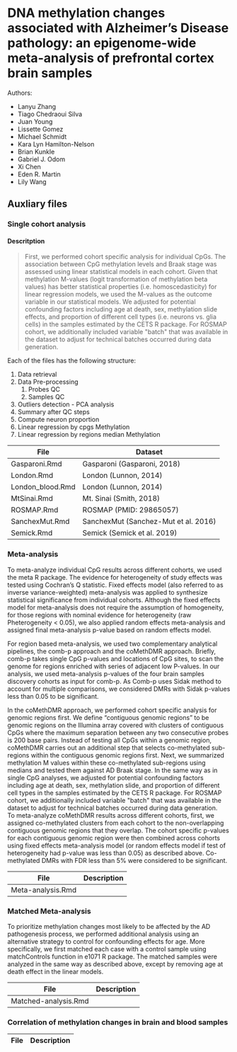# DNA methylation changes associated with Alzheimer’s Disease pathology: an epigenome-wide meta-analysis of prefrontal cortex brain samples

Authors:  
- Lanyu Zhang
- Tiago Chedraoui Silva
- Juan Young
- Lissette Gomez
- Michael Schmidt
- Kara Lyn Hamilton-Nelson
- Brian Kunkle
- Gabriel J. Odom
- Xi Chen
- Eden R. Martin
- Lily Wang

## Auxliary files

### Single cohort analysis

#### Descritption

> First, we performed cohort specific analysis for individual CpGs. 
> The association between CpG methylation levels and Braak stage was assessed using linear statistical models in each cohort. 
> Given that methylation M-values (logit transformation of methylation beta values) 
> has better statistical properties (i.e. homoscedasticity) for linear regression models, 
> we used the M-values as the outcome variable in our statistical models. 
> We adjusted for potential confounding factors including 
> age at death, sex, methylation slide effects, and proportion of different cell types (i.e. neurons vs. glia cells)
> in the samples estimated by the CETS R package. 
> For ROSMAP cohort, we additionally included variable "batch" that was available 
> in the dataset to adjust for technical batches occurred during data generation.    



Each of the files has the following structure:

1. Data retrieval 
2. Data Pre-processing
    1. Probes QC
    2. Samples QC
3. Outliers detection - PCA analysis
4. Summary after QC steps
5. Compute neuron proportion
6. Linear regression by cpgs Methylation
7. Linear regression by regions median Methylation


| File                 | Dataset |
|----------------------|-------------|
| Gasparoni.Rmd        |   Gasparoni (Gasparoni, 2018) |
| London.Rmd           |   London (Lunnon, 2014)    |
| London_blood.Rmd     |   London (Lunnon, 2014)     |
| MtSinai.Rmd          |   Mt. Sinai (Smith, 2018)  |
| ROSMAP.Rmd           |   ROSMAP (PMID: 29865057)    |
| SanchexMut.Rmd       |   SanchexMut (Sanchez-Mut et al. 2016)|
| Semick.Rmd           |   Semick (Semick et al. 2019)   |

### Meta-analysis 

To meta-analyze individual CpG results across different cohorts, we used the meta R package. 
The evidence for heterogeneity of study effects was tested using Cochran’s Q statistic. 
Fixed effects model (also referred to as inverse variance-weighted) meta-analysis was applied to synthesize statistical significance from individual cohorts. 
Although the fixed effects model for meta-analysis does not require the assumption of homogeneity, for those regions with nominal evidence for heterogeneity (raw Pheterogeneity < 0.05), 
we also applied random effects meta-analysis and assigned final meta-analysis p-value based on random effects model. 

For region based meta-analysis, we used two complementary analytical pipelines, the comb-p approach and the coMethDMR approach. 
Briefly, comb-p takes single CpG p-values and locations of CpG sites, to scan the genome for regions enriched with series of adjacent low P-values. 
In our analysis, we used meta-analysis p-values of the four brain samples discovery cohorts as input for comb-p. 
As Comb-p uses Sidak method to account for multiple comparisons, we considered DMRs with Sidak p-values less than 0.05 to be significant. 

In the coMethDMR approach, we performed cohort specific analysis for genomic regions first. 
We define “contiguous genomic regions” to be genomic regions on the Illumina array covered with clusters of contiguous 
CpGs where the maximum separation between any two consecutive probes is 200 base pairs. 
Instead of testing all CpGs within a genomic region, coMethDMR carries out an additional step that selects 
co-methylated sub-regions within the contiguous genomic regions first. 
Next, we summarized methylation M values within these co-methylated sub-regions using medians and tested them against AD Braak stage. 
In the same way as in single CpG analyses, we adjusted for potential confounding factors including 
age at death, sex, methylation slide, and proportion of different cell types in the samples estimated by the CETS R package. 
For ROSMAP cohort, we additionally included variable "batch" that was available in the dataset to adjust for technical batches occurred during data generation.    
To meta-analyze coMethDMR results across different cohorts, first, we assigned co-methylated clusters from each cohort to the non-overlapping contiguous genomic regions that they overlap.
The cohort specific p-values for each contiguous genomic region were then combined across cohorts using fixed effects meta-analysis model (or random effects model if test of heterogeneity had p-value was less than 0.05) as described above. 
Co-methylated DMRs with FDR less than 5% were considered to be significant.


| File                 | Description |
|----------------------|-------------|
| Meta-analysis.Rmd    |             |


### Matched Meta-analysis

To prioritize methylation changes most likely to be affected by the AD pathogenesis process, 
we performed additional analysis using an alternative strategy to control for confounding effects for age. 
More specifically, we first matched each case with a control sample using matchControls function in e1071 R package. 
The matched samples were analyzed in the same way as described above, except by removing age at death effect in the linear models. 


| File                 | Description |
|----------------------|-------------|
| Matched-analysis.Rmd |             |

### Correlation of methylation changes in brain and blood samples

| File                 | Description |
|----------------------|-------------|

